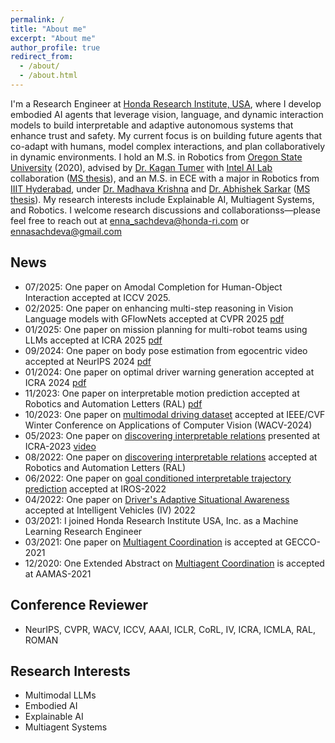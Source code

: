 ```yaml
---
permalink: /
title: "About me"
excerpt: "About me"
author_profile: true
redirect_from: 
  - /about/
  - /about.html
---
```


<!---
<p align="center">
  <img src="https://github.com/EnnaSachdeva/ennasachdeva_roboticist.github.io/blob/master/files/enna_img.png?raw=true" alt="Photo" class="inline"/>
</p>
--->

I'm a Research Engineer at [Honda Research Institute, USA](https://usa.honda-ri.com/), where I develop embodied AI agents that leverage vision, language, and dynamic interaction models to build interpretable and adaptive autonomous systems that enhance trust and safety. My current focus is on building future agents that co-adapt with humans, model complex interactions, and plan collaboratively in dynamic environments. I hold an M.S. in Robotics from [Oregon State University](https://robotics.oregonstate.edu/) (2020), advised by [Dr. Kagan Tumer](http://web.engr.oregonstate.edu/~ktumer/) with [Intel AI Lab](https://www.intel.com/content/www/us/en/artificial-intelligence/researchers.html) collaboration ([MS thesis](https://ir.library.oregonstate.edu/concern/graduate_thesis_or_dissertations/44558m99c)), and an M.S. in ECE with a major in Robotics from [IIIT Hyderabad](https://www.iiit.ac.in/), under [Dr. Madhava Krishna](https://faculty.iiit.ac.in/~mkrishna/) and [Dr. Abhishek Sarkar](https://www.researchgate.net/profile/Abhishek_Sarkar4) ([MS thesis](https://www.google.com/url?sa=t&rct=j&q=&esrc=s&source=web&cd=&ved=2ahUKEwiI-JWR-8vuAhWFtJ4KHVa7Az4QFjAAegQIBBAC&url=http%3A%2F%2Fweb2py.iiit.ac.in%2Fresearch_centres%2Fpublications%2Fdownload%2Fmastersthesis.pdf.8500de55f6080e24.6d61696e2e706466.pdf&usg=AOvVaw124iKWYTP-f_KY_OKCL4V4for)). My research interests include Explainable AI, Multiagent Systems, and Robotics. I welcome research discussions and collaborationss—please feel free to reach out at [enna_sachdeva@honda-ri.com](enna_sachdeva@honda-ri.com) or [ennasachdeva@gmail.com](ennasachdeva@gmail.com)

## News
* 07/2025: One paper on Amodal Completion for Human-Object Interaction accepted at ICCV 2025.
* 02/2025: One paper on enhancing multi-step reasoning in Vision Language models with GFlowNets accepted at CVPR 2025 [pdf](https://openaccess.thecvf.com/content/CVPR2025/html/Kang_GFlowVLM_Enhancing_Multi-step_Reasoning_in_Vision-Language_Models_with_Generative_Flow_CVPR_2025_paper.html)
* 01/2025: One paper on mission planning for multi-robot teams using LLMs accepted at ICRA 2025 [pdf](https://arxiv.org/pdf/2501.16539)
* 09/2024: One paper on body pose estimation from egocentric video accepted at NeurIPS 2024 [pdf](https://proceedings.neurips.cc/paper_files/paper/2024/file/633b0e871a48d542280c3ad03928e60d-Paper-Conference.pdf) 
* 01/2024: One paper on optimal driver warning generation accepted at ICRA 2024 [pdf](https://ieeexplore.ieee.org/abstract/document/10611250) 
* 11/2023: One paper on interpretable motion prediction accepted at Robotics and Automation Letters (RAL) [pdf](https://ieeexplore.ieee.org/abstract/document/10356778)
* 10/2023: One paper on [multimodal driving dataset](https://arxiv.org/abs/2309.06597) accepted at IEEE/CVF Winter Conference on Applications of Computer Vision (WACV-2024)
* 05/2023: One paper on [discovering interpretable relations](https://ieeexplore.ieee.org/document/9894686) presented at ICRA-2023 [video](https://www.youtube.com/watch?v=tq-yprh-AGY) 
* 08/2022: One paper on [discovering interpretable relations](https://ieeexplore.ieee.org/document/9894686) accepted at Robotics and Automation Letters (RAL)
* 06/2022: One paper on [goal conditioned interpretable trajectory prediction](https://arxiv.org/pdf/2203.15112.pdf) accepted at IROS-2022
* 04/2022: One paper on [Driver's Adaptive Situational Awareness](https://ieeexplore.ieee.org/document/9894686) accepted at Intelligent Vehicles (IV) 2022
* 03/2021: I joined Honda Research Institute USA, Inc. as a Machine Learning Research Engineer 
* 03/2021: One paper on [Multiagent Coordination](https://dl.acm.org/doi/10.1145/3449639.3459387) is accepted at GECCO-2021
* 12/2020: One Extended Abstract on [Multiagent Coordination](https://www.ifaamas.org/Proceedings/aamas2021/pdfs/p1637.pdf) is accepted at AAMAS-2021

## Conference Reviewer
* NeurIPS, CVPR, WACV, ICCV, AAAI, ICLR, CoRL, IV, ICRA, ICMLA, RAL, ROMAN

## Research Interests
* Multimodal LLMs
* Embodied AI
* Explainable AI
* Multiagent Systems


